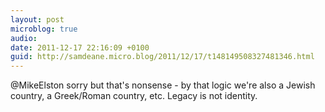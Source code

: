 ```yaml
---
layout: post
microblog: true
audio: 
date: 2011-12-17 22:16:09 +0100
guid: http://samdeane.micro.blog/2011/12/17/t148149508327481346.html
---
```

@MikeElston sorry but that's nonsense - by that logic we're also a Jewish country, a Greek/Roman country, etc. Legacy is not identity.
